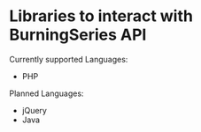 # Libraries to interact with BurningSeries API

Currently supported Languages:
- PHP

Planned Languages:
- jQuery
- Java
